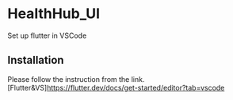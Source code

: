 # HealthHub_UI
Set up flutter in VSCode
## Installation
Please follow the instruction from the link.
[Flutter&VS]https://flutter.dev/docs/get-started/editor?tab=vscode
